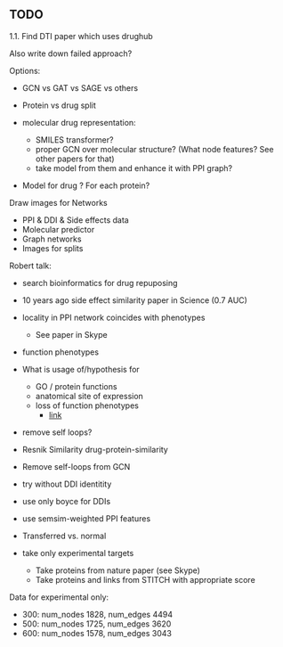 ## TODO

1.1. Find DTI paper which uses drughub

Also write down failed approach?

Options:
- GCN vs GAT vs SAGE vs others
- Protein vs drug split

- molecular drug representation:
  - SMILES transformer?
  - proper GCN over molecular structure? (What node features? See other papers for that)
  - take model from them and enhance it with PPI graph?
- Model for drug ? For each protein?


Draw images for Networks
- PPI & DDI & Side effects data
- Molecular predictor
- Graph networks
- Images for splits

Robert talk:
  - search bioinformatics for drug repuposing
  - 10 years ago side effect similarity paper in Science  (0.7 AUC)
  - locality in PPI network coincides with phenotypes
    - See paper in Skype

  - function phenotypes

- What is usage of/hypothesis for 
  - GO / protein functions
  - anatomical site of expression
  - loss of function phenotypes
    - [link](https://www.ncbi.nlm.nih.gov/pmc/articles/PMC3933875/)

- remove self loops? 
- Resnik Similarity drug-protein-similarity

- Remove self-loops from GCN
- try without DDI identitity
- use only boyce for DDIs
- use semsim-weighted PPI features 

- Transferred vs. normal
- take only experimental targets
  - Take proteins from nature paper (see Skype)
  - Take proteins and links from STITCH with appropriate score


Data for experimental only:
- 300: num_nodes 1828, num_edges 4494
- 500: num_nodes 1725, num_edges 3620
- 600: num_nodes 1578, num_edges 3043




